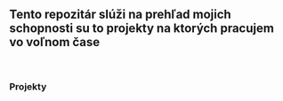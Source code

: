## Tento repozitár slúži na prehľad mojich schopnosti su to projekty na ktorých pracujem vo voľnom čase 
<br/>

### Projekty






